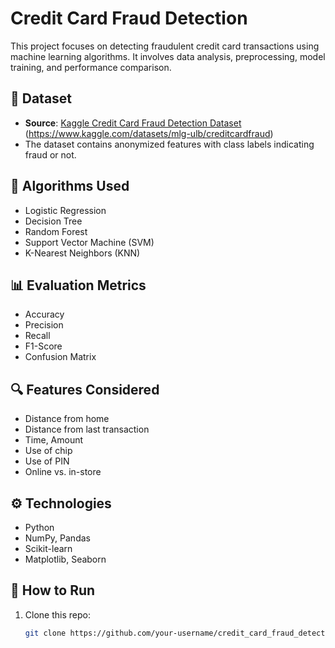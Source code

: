 # Credit Card Fraud Detection

This project focuses on detecting fraudulent credit card transactions using machine learning algorithms. It involves data analysis, preprocessing, model training, and performance comparison.

## 📁 Dataset

- **Source**: [Kaggle Credit Card Fraud Detection Dataset](https://www.kaggle.com) (https://www.kaggle.com/datasets/mlg-ulb/creditcardfraud)
- The dataset contains anonymized features with class labels indicating fraud or not.

## 🧠 Algorithms Used

- Logistic Regression  
- Decision Tree  
- Random Forest  
- Support Vector Machine (SVM)  
- K-Nearest Neighbors (KNN)  

## 📊 Evaluation Metrics

- Accuracy  
- Precision  
- Recall  
- F1-Score  
- Confusion Matrix  

## 🔍 Features Considered

- Distance from home  
- Distance from last transaction  
- Time, Amount  
- Use of chip  
- Use of PIN  
- Online vs. in-store  

## ⚙️ Technologies

- Python  
- NumPy, Pandas  
- Scikit-learn  
- Matplotlib, Seaborn  

## 📝 How to Run

1. Clone this repo:
   ```bash
   git clone https://github.com/your-username/credit_card_fraud_detection.git
